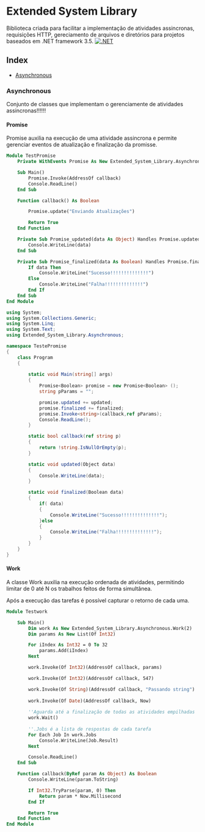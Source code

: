 # Extended System Library

Biblioteca criada para facilitar a implementação de atividades assincronas, requisições HTTP, gereciamento de arquivos e diretórios para projetos baseados em .NET framework 3.5. [![.NET](https://img.shields.io/badge/-.NET-5C2D91?style=flat&logo=.net&logoColor=white)](https://dotnet.microsoft.com)

## Index
* [Asynchronous](#Asynchronous)
### Asynchronous
Conjunto de classes que implementam o gerenciamente de atividades assincronas!!!!!!
#### Promise
Promise auxilia na execução de uma atividade assincrona e permite gerenciar eventos de atualização e finalização da promisse.
```vb
Module TestPromise
    Private WithEvents Promise As New Extended_System_Library.Asynchronous.Promise(Of Boolean)

    Sub Main()
        Promise.Invoke(AddressOf callback)
        Console.ReadLine()
    End Sub

    Function callback() As Boolean

        Promise.update("Enviando Atualizações")

        Return True
    End Function

    Private Sub Promise_updated(data As Object) Handles Promise.updated
        Console.WriteLine(data)
    End Sub

    Private Sub Promise_finalized(data As Boolean) Handles Promise.finalized
        If data Then
            Console.WriteLine("Sucesso!!!!!!!!!!!!!!")
        Else
            Console.WriteLine("Falha!!!!!!!!!!!!!!")
        End If
    End Sub
End Module
```

```c#
using System;
using System.Collections.Generic;
using System.Linq;
using System.Text;
using Extended_System_Library.Asynchronous;

namespace TestePromise
{
    class Program
    {
       
        static void Main(string[] args)
        {
            Promise<Boolean> promise = new Promise<Boolean> ();
            string pParams = "";

            promise.updated += updated;
            promise.finalized += finalized;
            promise.Invoke<string>(callback,ref pParams);
            Console.ReadLine();
        }

        static bool callback(ref string p)
        {
            return !string.IsNullOrEmpty(p);
        }

        static void updated(Object data)
        {
            Console.WriteLine(data);
        }

        static void finalized(Boolean data)
        {
            if( data)
            {
                Console.WriteLine("Sucesso!!!!!!!!!!!!!!");
            }else
            {
                Console.WriteLine("Falha!!!!!!!!!!!!!!");
            }
        }
    }
}
```
#### Work
A classe Work auxilia na execução ordenada de atividades, permitindo limitar de 0 até N os trabalhos feitos de forma simultânea.

Após a execução das tarefas é possível capturar o retorno de cada uma.
```vb
Module Testwork

    Sub Main()
        Dim work As New Extended_System_Library.Asynchronous.Work(2)
        Dim params As New List(Of Int32)

        For iIndex As Int32 = 0 To 32
            params.Add(iIndex)
        Next

        work.Invoke(Of Int32)(AddressOf callback, params)

        work.Invoke(Of Int32)(AddressOf callback, 547)

        work.Invoke(Of String)(AddressOf callback, "Passando string")
        
        work.Invoke(Of Date)(AddressOf callback, Now)
        
        ''Aguarda até a finalização de todas as atividades empilhadas
        work.Wait()
        
        ''.Jobs é a lista de respostas de cada tarefa
        For Each Job In work.Jobs
            Console.WriteLine(Job.Result)
        Next

        Console.ReadLine()
    End Sub

    Function callback(ByRef param As Object) As Boolean
        Console.WriteLine(param.ToString)

        If Int32.TryParse(param, 0) Then
            Return param * Now.Millisecond
        End If

        Return True
    End Function
End Module
```

